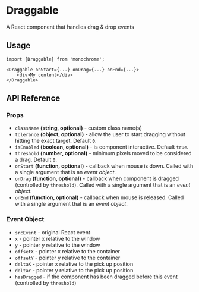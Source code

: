 # Draggable

A React component that handles drag & drop events

## Usage

    import {Draggable} from 'monochrome';

    <Draggable onStart={...} onDrag={...} onEnd={...}>
        <div>My content</div>
    </Draggable>

## API Reference

### Props

* `className` **(string, optional)** - custom class name(s)
* `tolerance` **(object, optional)** - allow the user to start dragging without hitting the exact target. Default `0`.
* `isEnabled` **(boolean, optional)** - is component interactive. Default `true`.
* `threshold` **(number, optional)** - minimum pixels moved to be considered a drag. Default `0`.
* `onStart` **(function, optional)** - callback when mouse is down. Called with a single argument that is an *event object*.
* `onDrag` **(function, optional)** - callback when component is dragged (controlled by `threshold`). Called with a single argument that is an *event object*.
* `onEnd` **(function, optional)** - callback when mouse is released. Called with a single argument that is an *event object*.

### Event Object

* `srcEvent` - original React event
* `x` - pointer x relative to the window
* `y` - pointer y relative to the window
* `offsetX` - pointer x relative to the container
* `offsetY` - pointer y relative to the container
* `deltaX` - pointer x relative to the pick up position
* `deltaY` - pointer y relative to the pick up position
* `hasDragged` - if the component has been dragged before this event (controlled by `threshold`)
